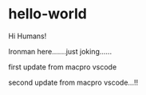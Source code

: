# hello-world

Hi Humans!

Ironman here.......just joking......

first update from macpro vscode

second update from macpro vscode...!!